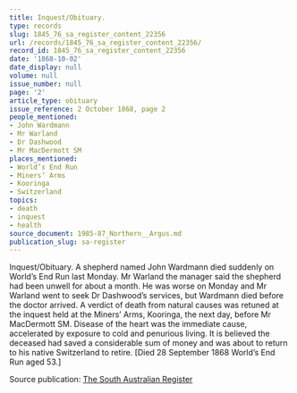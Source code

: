 ```yaml
---
title: Inquest/Obituary.
type: records
slug: 1845_76_sa_register_content_22356
url: /records/1845_76_sa_register_content_22356/
record_id: 1845_76_sa_register_content_22356
date: '1868-10-02'
date_display: null
volume: null
issue_number: null
page: '2'
article_type: obituary
issue_reference: 2 October 1868, page 2
people_mentioned:
- John Wardmann
- Mr Warland
- Dr Dashwood
- Mr MacDermott SM
places_mentioned:
- World’s End Run
- Miners’ Arms
- Kooringa
- Switzerland
topics:
- death
- inquest
- health
source_document: 1985-87_Northern__Argus.md
publication_slug: sa-register
---
```


Inquest/Obituary.  A shepherd named John Wardmann died suddenly on World’s End Run last Monday.  Mr Warland the manager said the shepherd had been unwell for about a month.  He was worse on Monday and Mr Warland went to seek Dr Dashwood’s services, but Wardmann died before the doctor arrived.  A verdict of death from natural causes was retuned at the inquest held at the Miners’ Arms, Kooringa, the next day, before Mr MacDermott SM.  Disease of the heart was the immediate cause, accelerated by exposure to cold and penurious living.  It is believed the deceased had saved a considerable sum of money and was about to return to his native Switzerland to retire.  [Died 28 September 1868 World’s End Run aged 53.]

Source publication: [The South Australian Register](/publications/sa-register/)
